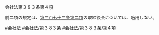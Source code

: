 会社法第３８３条第４項

前二項の規定は、[第三百七十三条第二項](会社法＿＿＿＿第３７３条第２項)の取締役会については、適用しない。

#会社法
#会社法/第３８３条
#会社法/第３８３条/第４項
